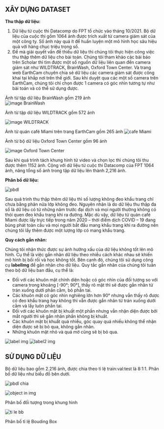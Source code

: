 ## XÂY DỰNG DATASET
**Thu thập dữ liệu:**
1. Dữ liệu từ cuộc thi Datacomp do FPT tổ chức vào tháng 10/2021. Bộ dữ liệu của cuộc thi gồm 1064 ảnh được trích xuất từ camera giám sát của một công ty. Số ảnh này quá ít để huấn luyện một mô hình học sâu hiệu quả với hàng chục triệu trọng số.
2. Để mà giải quyết vấn đề thiếu dữ liệu thì chúng tôi thực hiện công việc thu thập thêm dữ liệu cho bài toán. Chúng tôi tham khảo các bài báo trên Scholar thì tìm được một số nguồn dữ liệu liên quan đến camera giám sát như WILDTRACK, BrainWash, Oxford Town Center. Và trang web EarthCam chuyên chia sẻ dữ liệu các camera giám sát được công khai tại khắp nơi trên thế giới. Sau khi duyệt qua các một số camera trên EarthCam, chúng tôi chỉ chọn được 1 camera có góc nhìn tương tự như bài toán và có thể sử dụng được.  

Ảnh từ tập dữ liệu BrainWash gồm 219 ảnh  
![image BrainWash](https://user-images.githubusercontent.com/81378994/152719845-953aedc0-233c-4579-8962-2957bef21bc0.jpg)

Ảnh từ tập dữ liệu WILDTRACK gồm 572 ảnh

![image WILDTRACK](https://user-images.githubusercontent.com/81378994/152720269-7abf8716-425a-43eb-9dda-c910c3a496a5.jpg)

Ảnh từ quán café Miami trên trang EarthCam gồm 265 ảnh
![cafe Miami](https://user-images.githubusercontent.com/81378994/152720433-f5005fd5-4d23-4a07-8f88-d501fd483f22.jpg)

Ảnh từ bộ dữ liệu Oxford Town Center gồm 96 ảnh

![image Oxford Town Center](https://user-images.githubusercontent.com/81378994/152720405-b484657a-5888-43fc-9967-66a1b049b82d.jpg)


Sau khi quá trình tách khung hình từ video và chọn lọc thì chúng tôi thu được thêm 1152 ảnh. Cộng với dữ liệu từ cuộc thi Datacomp của FPT 1064 ảnh, nâng tổng số ảnh trong tập dữ liệu lên thành 2,216 ảnh.

**Phân bố dữ liệu:**

![pbdl](https://user-images.githubusercontent.com/81378994/152720886-9ff75323-80db-4816-9cbe-6cb608e80a8d.png)

Sau quá trình thu thập thêm dữ liệu thì số lượng không đeo khẩu trang chỉ chưa bằng phân nửa lớp không đeo. Nguyên nhân là do dữ liệu thu thập đa số là dữ liệu có từ những năm trước đại dịch và mọi người thường không có thói quen đeo khẩu trang khi ra đường. Mặc dù vậy, dữ liệu từ quán café Miami được lấy trực tiếp trong năm 2020 – thời điểm dịch COVID – 19 đang bùng phát toàn cầu và mọi người bắt đầu mang khẩu trang khi ra đường nên chúng tôi lấy thêm được một lượng lớp có mang khẩu trang.

**Quy cách gắn nhãn:**

Chúng tôi nhận thức được sự ảnh hưởng xấu của dữ liệu không tốt lên mô hình. Cụ thể là việc gắn nhãn dữ liệu theo nhiều cách khác nhau sẽ khiến mô hình bị bối rối và học không tốt. Bên cạnh đó, chúng tôi sử dụng công cụ **labelImg** để gắn nhãn cho dữ liệu.
Quy tắc gắn nhãn của chúng tôi tuân theo bộ dữ liệu ban đầu, cụ thể là:
*   Đối với các khuôn mặt chính diện hoặc có góc nhìn của đối tượng so với camera trong khoảng [-90°; 90°], thấy rõ mặt thì sẽ được gắn nhãn từ trán xuống dưới phần cằm, bỏ phần tai.
*   Các khuôn mặt có góc nhìn nghiêng lớn hơn 90° nhưng vẫn thấy rõ được có đeo khẩu trang hay không thì vẫn được gắn nhãn từ trán xuống dưới cằm và lấy luôn phần tai.
*   Đối với các khuôn mặt bị khuất một phần nhưng vẫn nhận diện được bởi mắt người thì sẽ gắn nhãn phần không bị khuất.
*   Các khuôn mặt bị khuất quá nhiều, góc quay quá nhiều không thể nhận diện được sẽ bị bỏ qua, không gắn nhãn.
*   Những khuôn mặt nhỏ và quá mờ cũng sẽ bị bỏ qua.

![label img](https://user-images.githubusercontent.com/81378994/152721120-c34590e1-ac19-4a12-aedb-6fead78621f3.png)
![label2 img](https://user-images.githubusercontent.com/81378994/152721127-a957d963-bdec-4dac-87cd-c64ec1a3371d.png)


## SỬ DỤNG DỮ LIỆU

Bộ dữ liệu bao gồm 2.216 ảnh, được chia theo tỉ lệ train:val:test là 8:1:1. Phân bố dữ liệu như biểu đồ bên dưới.

![pbdl chia](https://user-images.githubusercontent.com/81378994/152721770-3f0f6d02-7207-460c-814e-4ac7db30e4d9.png)

![object in img](https://user-images.githubusercontent.com/81378994/152722048-6ef29868-2203-4e9d-b8d3-220dde8f09cb.png)

Phân bố đối tượng trong khung hình

![ti le bb](https://user-images.githubusercontent.com/81378994/152721923-8e2a2262-3b4a-467d-87e9-79729ee3f864.png)

Phân bố tỉ lệ Bouding Box


